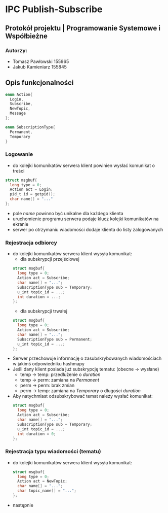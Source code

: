 # IPC Publish-Subscribe
## Protokół projektu | Programowanie Systemowe i Współbieżne

### Autorzy:
- Tomasz Pawłowski 155965
- Jakub Kamieniarz 155845

## Opis funkcjonalności


```c
enum Action{
  Login,
  Subscribe,
  NewTopic,
  Message
};

enum SubscriptionType{
  Permanent,
  Temporary
}

```

### Logowanie
- do kolejki komunikatów serwera klient powinien wysłać komunikat o treści
```c
struct msgbuf{
  long type = 0;
  Action act = Login;
  pid_t id = getpid();
  char name[] = "..."
};
```
- pole *name* powinno być unikalne dla każdego klienta
- uruchomienie programu serwera podaje klucz kolejki komunikatów na ekranie
- serwer po otrzymaniu wiadomości dodaje klienta do listy zalogowanych

### Rejestracja odbiorcy
- do kolejki komunikatów serwera klient wysyła komunikat:
  - dla subskrypcji przejściowej
  ```c
  struct msgbuf{
    long type = 0;
    Action act = Subscribe;
    char name[] = "...";
    SubscriptionType sub = Temporary;
    u_int topic_id = ...; 
    int duration = ...;
  };
  ```
  - dla subskrypcji trwałej
  ```c
  struct msgbuf{
    long type = 0;
    Action act = Subscribe;
    char name[] = "...";
    SubscriptionType sub = Permanent;
    u_int topic_id = ...; 
  };
  ```
- Serwer przechowuje informację o zasubskrybowanych wiadomościach w jakimś odpowiedniku hashmapy
- Jeśli dany klient posiada już subskrypcję tematu: (obecne -> wysłane)
  - temp -> temp: przedłużenie o *duration*
  - temp -> perm: zamiana na *Permanent*
  - perm -> perm: brak zmian
  - perm -> temp: zamiana na *Temporary* o długości *duration*
- Aby natychmiast odsubskrybować temat należy wysłać komunikat:
  ```c
  struct msgbuf{
    long type = 0;
    Action act = Subscribe;
    char name[] = "...";
    SubscriptionType sub = Temporary;
    u_int topic_id = ...;
    int duration = 0; 
  };
  ```

### Rejestracja typu wiadomości (tematu)
- do kolejki komunikatów serwera klient wysyła komunikat:
  ```c
  struct msgbuf{
    long type = 0;
    Action act = NewTopic;
    char name[] = "...";
    char topic_name[] = "...";
  };
  ```
- następnie 



